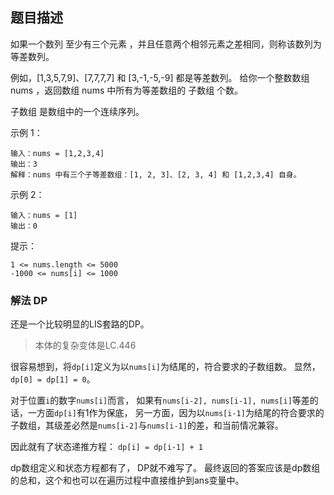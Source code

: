 ## 题目描述
如果一个数列 至少有三个元素 ，并且任意两个相邻元素之差相同，则称该数列为等差数列。

例如，[1,3,5,7,9]、[7,7,7,7] 和 [3,-1,-5,-9] 都是等差数列。
给你一个整数数组 nums ，返回数组 nums 中所有为等差数组的 子数组 个数。

子数组 是数组中的一个连续序列。

示例 1：
```
输入：nums = [1,2,3,4]
输出：3
解释：nums 中有三个子等差数组：[1, 2, 3]、[2, 3, 4] 和 [1,2,3,4] 自身。
```
示例 2：
```
输入：nums = [1]
输出：0
```

提示：
```
1 <= nums.length <= 5000
-1000 <= nums[i] <= 1000
```

### 解法 DP
还是一个比较明显的LIS套路的DP。
> 本体的复杂变体是LC.446

很容易想到，将`dp[i]`定义为以`nums[i]`为结尾的，符合要求的子数组数。
显然，`dp[0] = dp[1] = 0`。

对于位置`i`的数字`nums[i]`而言，
如果有`nums[i-2], nums[i-1], nums[i]`等差的话，一方面`dp[i]`有1作为保底，
另一方面，因为以`nums[i-1]`为结尾的符合要求的子数组，其级差必然是`nums[i-2]`与`nums[i-1]`的差，和当前情况兼容。

因此就有了状态递推方程：
`dp[i] = dp[i-1] + 1`

dp数组定义和状态方程都有了， DP就不难写了。
最终返回的答案应该是dp数组的总和，这个和也可以在遍历过程中直接维护到ans变量中。